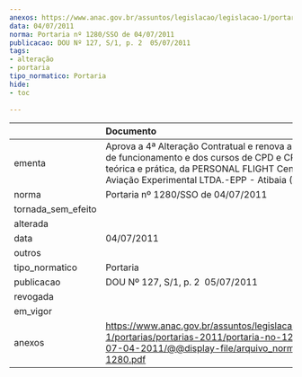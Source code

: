 ```yaml
---
anexos: https://www.anac.gov.br/assuntos/legislacao/legislacao-1/portarias/portarias-2011/portaria-no-1280-sso-de-07-04-2011/@@display-file/arquivo_norma/PA2011-1280.pdf
data: 04/07/2011
norma: Portaria nº 1280/SSO de 04/07/2011
publicacao: DOU Nº 127, S/1, p. 2  05/07/2011
tags:
- alteração
- portaria
tipo_normatico: Portaria
hide: 
- toc 
 
---
```


|                    | Documento                                                                                                                                                                                                 |
|:-------------------|:----------------------------------------------------------------------------------------------------------------------------------------------------------------------------------------------------------|
| ementa             | Aprova a 4ª Alteração Contratual e renova a autorização de funcionamento e dos cursos de CPD e CPR, partes teórica e prática, da PERSONAL FLIGHT Centro de Aviação Experimental LTDA.-EPP - Atibaia (SP). |
| norma              | Portaria nº 1280/SSO de 04/07/2011                                                                                                                                                                        |
| tornada_sem_efeito |                                                                                                                                                                                                           |
| alterada           |                                                                                                                                                                                                           |
| data               | 04/07/2011                                                                                                                                                                                                |
| outros             |                                                                                                                                                                                                           |
| tipo_normatico     | Portaria                                                                                                                                                                                                  |
| publicacao         | DOU Nº 127, S/1, p. 2  05/07/2011                                                                                                                                                                         |
| revogada           |                                                                                                                                                                                                           |
| em_vigor           |                                                                                                                                                                                                           |
| anexos             | https://www.anac.gov.br/assuntos/legislacao/legislacao-1/portarias/portarias-2011/portaria-no-1280-sso-de-07-04-2011/@@display-file/arquivo_norma/PA2011-1280.pdf                                         |